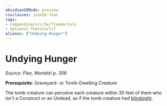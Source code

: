 ```yaml
---
obsidianUIMode: preview
cssclasses: json5e-feat
tags:
- compendium/src/5e/fleemortals
- optional-feature/tcf
aliases: ["Undying Hunger"]
---
```

# Undying Hunger
*Source: Flee, Mortals! p. 306*  

**Prerequisite**: Graveyard- or Tomb-Dwelling Creature

The tomb creature can perceive each creature within 30 feet of them who isn't a Construct or an Undead, as if the tomb creature had [blindsight](2-Mechanics/CLI/rules/senses.md#blindsight).